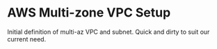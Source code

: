 # AWS Multi-zone VPC Setup

Initial definition of multi-az VPC and subnet.
Quick and dirty to suit our current need.
